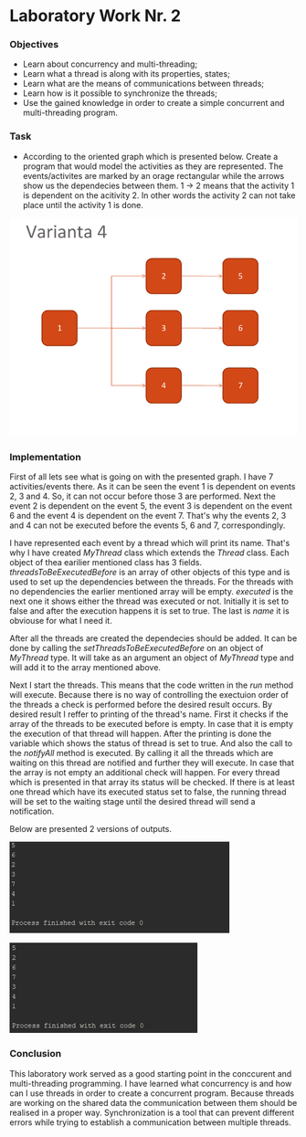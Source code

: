 # Laboratory Work Nr. 2

### Objectives
 - Learn about concurrency and multi-threading;
 - Learn what a thread is along with its properties, states;
 - Learn what are the means of communications between threads;
 - Learn how is it possible to synchronize the threads;
 - Use the gained knowledge in order to create a simple concurrent and multi-threading program.

### Task
 * According to the oriented graph which is presented below. Create a program that would model the activities as they are represented. The events/activites are marked by an orage rectangular while the arrows show us the dependecies between them. 1 -> 2 means that the activity 1 is dependent on the acitivity 2. In other words the activity 2 can not take place until the activity 1 is done.

![Variant](https://github.com/Rossnerr/Network-Programming/blob/master/Lab.2/Screens/Variant.PNG)

### Implementation
First of all lets see what is going on with the presented graph. I have 7 activities/events there. As it can be seen the event 1 is dependent on events 2, 3 and 4. So, it can not occur before those 3 are performed. Next the event 2 is dependent on the event 5, the event 3 is dependent on the event 6 and the event 4 is dependent on the event 7. That's why the events 2, 3 and 4 can not be executed before the events 5, 6 and 7, correspondingly.

I have represented each event by a thread which will print its name. That's why I have created _MyThread_ class which extends the _Thread_ class. Each object of thea earilier mentioned class has 3 fields. _threadsToBeExecutedBefore_ is an array of other objects of this type and is used to set up the dependencies between the threads. For the threads with no dependencies the earlier mentioned array will be empty. _executed_ is the next one it shows either the thread was executed or not. Initially it is set to false and after the execution happens it is set to true. The last is _name_ it is obviouse for what I need it.

After all the threads are created the dependecies should be added. It can be done by calling the _setThreadsToBeExecutedBefore_ on an object of _MyThread_ type. It will take as an argument an object of _MyThread_ type and will add it to the array mentioned above.

Next I start the threads. This means that the code written in the _run_ method will execute. Because there is no way of controlling the exectuion order of the threads a check is performed before the desired result occurs. By desired result I reffer to printing of the thread's name. First it checks if the array of the threads to be executed before is empty. In case that it is empty the execution of that thread will happen. After the printing is done the variable which shows the status of thread is set to true. And also the call to the _notifyAll_ method is executed. By calling it all the threads which are waiting on this thread are notified and further they will execute. In case that the array is not empty an additional check will happen. For every thread which is presented in that array its status will be checked. If there is at least one thread which have its executed status set to false, the running thread will be set to the waiting stage until the desired thread will send a notification.

Below are presented 2 versions of outputs.

![Variant](https://github.com/Rossnerr/Network-Programming/blob/master/Lab.2/Screens/Output%201.PNG)

![Variant](https://github.com/Rossnerr/Network-Programming/blob/master/Lab.2/Screens/Output%202.PNG)

### Conclusion
This laboratory work served as a good starting point in the conccurent and multi-threading programming. I have learned what concurrency is and how can I use threads in order to create a concurrent program. Because threads are working on the shared data the communication between them should be realised in a proper way. Synchronization is a tool that can prevent different errors while trying to establish a communication between multiple threads.
